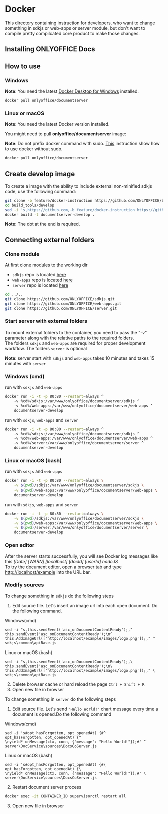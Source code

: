 # Docker

This directory containing instruction for developers,
who want to change something in sdkjs or web-apps or server module,
but don't want to compile pretty compilcated core product to make those changes.

## Installing ONLYOFFICE Docs

## How to use

### Windows

**Note**: You need the latest
[Docker Desktop for Windows](https://docs.docker.com/desktop/install/windows-install/)
installed.

```bash
docker pull onlyoffice/documentserver
```

### Linux or macOS

**Note**: You need the latest Docker version installed.

You might need to pull **onlyoffice/documentserver** image:

**Note**: Do not prefix docker command with sudo.
[This](https://docs.docker.com/engine/install/linux-postinstall/#manage-docker-as-a-non-root-user)
instruction show how to use docker without sudo.

```bash
docker pull onlyoffice/documentserver
```

## Create develop image

To create a image with the ability to include external non-minified sdkjs code,
use the following command:

```bash
git clone -b feature/docker-instruction https://github.com/ONLYOFFICE/build_tools.git
cd build_tools/develop
sed -i 's,https://github.com,-b feature/docker-instruction https://github.com,' Dockerfile
docker build -t documentserver-develop .
```

**Note**: The dot at the end is required.

## Connecting external folders

### Clone module

At first clone modules to the working dir

* `sdkjs` repo is located [here](https://github.com/ONLYOFFICE/sdkjs/)
* `web-apps` repo is located [here](https://github.com/ONLYOFFICE/web-apps/)
* `server` repo is located [here](https://github.com/ONLYOFFICE/server/)

```bash
cd ../..
git clone https://github.com/ONLYOFFICE/sdkjs.git
git clone https://github.com/ONLYOFFICE/web-apps.git
git clone https://github.com/ONLYOFFICE/server.git
```

### Start server with external folders

To mount external folders to the container,
you need to pass the "-v" parameter
along with the relative paths to the required folders.  
The folders `sdkjs` and `web-apps` are required for proper development workflow.
The folders `server` is optional

**Note**: server start with `sdkjs` and `web-apps` takes 10 minutes
and takes 15 minutes with `server`

### Windows (cmd)

run with `sdkjs` and `web-apps`

```bash
docker run -i -t -p 80:80 --restart=always ^
    -v %cd%/sdkjs:/var/www/onlyoffice/documentserver/sdkjs ^
    -v %cd%/web-apps:/var/www/onlyoffice/documentserver/web-apps ^
    documentserver-develop
```

run with `sdkjs`, `web-apps` and `server`

```bash
docker run -i -t -p 80:80 --restart=always ^
    -v %cd%/sdkjs:/var/www/onlyoffice/documentserver/sdkjs ^
    -v %cd%/web-apps:/var/www/onlyoffice/documentserver/web-apps ^
    -v %cd%/server:/var/www/onlyoffice/documentserver/server ^
    documentserver-develop
```

### Linux or macOS (bash)

run with `sdkjs` and `web-apps`

```bash
docker run -i -t -p 80:80 --restart=always \
    -v $(pwd)/sdkjs:/var/www/onlyoffice/documentserver/sdkjs \
    -v $(pwd)/web-apps:/var/www/onlyoffice/documentserver/web-apps \
    documentserver-develop
```

run with `sdkjs`, `web-apps` and `server`

```bash
docker run -i -t -p 80:80 --restart=always \
    -v $(pwd)/sdkjs:/var/www/onlyoffice/documentserver/sdkjs \
    -v $(pwd)/web-apps:/var/www/onlyoffice/documentserver/web-apps \
    -v $(pwd)/server:/var/www/onlyoffice/documentserver/server \
    documentserver-develop
```

### Open editor

After the server starts successfully, you will see Docker log messages like this
*[Date] [WARN] [localhost] [docId] [userId] nodeJS*  
To try the document editor, open a browser tab and type
[http://localhost/example](http://localhost/example) into the URL bar.

### Modify sources

To change something in `sdkjs` do the following steps
1. Edit source file. Let's insert an image url into each open document.
Do the following command.

Windows(cmd)

```
sed -i "s,this.sendEvent('asc_onDocumentContentReady');,^
this.sendEvent('asc_onDocumentContentReady');\n^
this.AddImageUrl(['http://localhost/example/images/logo.png']);," ^
sdkjs\common\apiBase.js
```

Linux or macOS (bash)

```
sed -i "s,this.sendEvent('asc_onDocumentContentReady');,\
this.sendEvent('asc_onDocumentContentReady');\n\
this.AddImageUrl(['http://localhost/example/images/logo.png']);," \
sdkjs\common\apiBase.js
```

2. Delete browser cache or hard reload the page `Ctrl + Shift + R`
3. Open new file in browser

To change something in `server` do the following steps
1. Edit source file. Let's send `"Hello World!"`
chart message every time a document is opened.Do the following command

Windows(cmd)

```
sed -i 's#opt_hasForgotten, opt_openedAt) {#^
opt_hasForgotten, opt_openedAt) {^
\nyield* onMessage(ctx, conn, {"message": "Hello World!"});#' ^
server\DocService\sources\DocsCoServer.js
```

Linux or macOS (bash)

```
sed -i 's#opt_hasForgotten, opt_openedAt) {#\
opt_hasForgotten, opt_openedAt) {\
\nyield* onMessage(ctx, conn, {"message": "Hello World!"});#' \
server\DocService\sources\DocsCoServer.js
```

2. Restart document server process

```bash
docker exec -it CONTAINER_ID supervisorctl restart all
``` 

3. Open new file in browser

